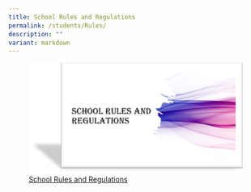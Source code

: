 ```yaml
---
title: School Rules and Regulations
permalink: /students/Rules/
description: ""
variant: markdown
---
```

<figure><a href="/files/Students/YSS_School_Rules_and_Regulations.pdf">
<img src="/images/Students/School_Rules_1.png" style="width:500px;">School Rules and Regulations</a></figure>